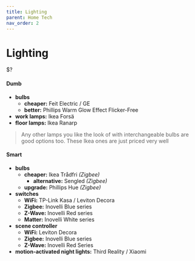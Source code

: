 ```yaml
---
title: Lighting
parent: Home Tech
nav_order: 2
---
```

# Lighting

$?

#### Dumb

- **bulbs** 
	- **cheaper:** Feit Electric / GE
	- **better:** Phillips Warm Glow Effect Flicker-Free
- **work lamps:** Ikea Forsä
- **floor lamps:** Ikea Ranarp

> Any other lamps you like the look of with interchangeable bulbs are good options too. These Ikea ones are just priced very well

#### Smart

- **bulbs** 
	- **cheaper:** Ikea Trådfri *(Zigbee)*
		- **alternative:** Sengled *(Zigbee)*
	- **upgrade:** Phillips Hue *(Zigbee)*
- **switches**
	- **WiFi:** TP-Link Kasa / Leviton Decora
	- **Zigbee:** Inovelli Blue series
	- **Z-Wave:** Inovelli Red series
	- **Matter:** Inovelli White series
- **scene controller**
	- **WiFi:** Leviton Decora
	- **Zigbee:** Inovelli Blue series
	- **Z-Wave:** Inovelli Red Series
- **motion-activated night lights:** Third Reality / Xiaomi
